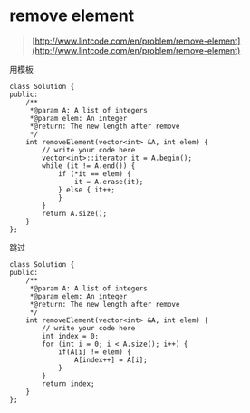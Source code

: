 # remove element
>  [http://www.lintcode.com/en/problem/remove-element](http://www.lintcode.com/en/problem/remove-element)

用模板

	class Solution {
	public:
	    /**
	     *@param A: A list of integers
	     *@param elem: An integer
	     *@return: The new length after remove
	     */
	    int removeElement(vector<int> &A, int elem) {
	        // write your code here
	        vector<int>::iterator it = A.begin();
	        while (it != A.end()) {
	            if (*it == elem) {
	                it = A.erase(it);
	            } else { it++;
	            }
	        }
	        return A.size();
	    }
	};


跳过

	class Solution {
	public:
	    /**
	     *@param A: A list of integers
	     *@param elem: An integer
	     *@return: The new length after remove
	     */
	    int removeElement(vector<int> &A, int elem) {
	        // write your code here
	        int index = 0;
	        for (int i = 0; i < A.size(); i++) {
	            if(A[i] != elem) {
	                A[index++] = A[i];
	            }
	        }
	        return index;
	    }
	};


